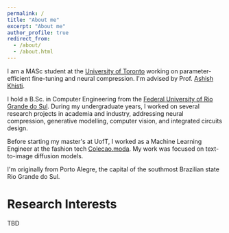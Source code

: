 ```yaml
---
permalink: /
title: "About me"
excerpt: "About me"
author_profile: true
redirect_from: 
  - /about/
  - /about.html
---
```

I am a MASc student at the [University of Toronto](https://www.ece.utoronto.ca/) working on parameter-efficient fine-tuning and neural compression. I'm advised by Prof. [Ashish Khisti](https://www.comm.utoronto.ca/~akhisti/).

I hold a B.Sc. in Computer Engineering from the [Federal University of Rio Grande do Sul](http://www.ufrgs.br/english/home). During my undergraduate years, I worked on several research projects in academia and industry, addressing neural compression, generative modelling, computer vision, and integrated circuits design.

Before starting my master's at UofT, I worked as a Machine Learning Engineer at the fashion tech [Colecao.moda](https://www.colecao.moda/). My work was focused on text-to-image diffusion models.

I'm originally from Porto Alegre, the capital of the southmost Brazilian state Rio Grande do Sul.

Research Interests
======
TBD

